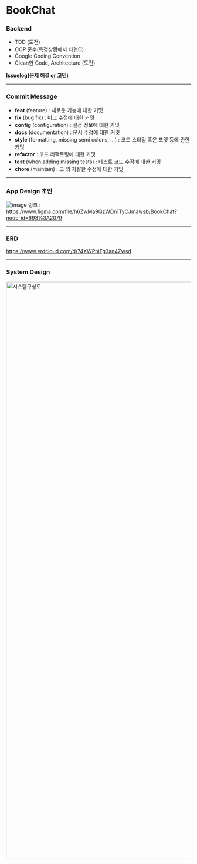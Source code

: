 # BookChat 

### Backend

* TDD (도전)
* OOP 준수(특정상황에서 타협O)
* Google Coding Convention 
* Clean한 Code, Architecture (도전)

[__Issuelog(문제 해결 or 고민)__](https://github.com/geneaky/BookChat/wiki/backend-issue)

***
### Commit Message
* **feat** (feature)                              : 새로운 기능에 대한 커밋
* **fix** (bug fix)                               : 버그 수정에 대한 커밋
* **config** (configuration)                      : 설정 정보에 대한 커밋
* **docs** (documentation)                        : 문서 수정에 대한 커밋
* **style** (formatting, missing semi colons, …)  : 코드 스타일 혹은 포맷 등에 관한 커밋
* **refactor**                                    : 코드 리팩토링에 대한 커밋
* **test** (when adding missing tests)            : 테스트 코드 수정에 대한 커밋
* **chore** (maintain)                            : 그 외 자잘한 수정에 대한 커밋

***
### App Design 초안
![image](https://user-images.githubusercontent.com/81726145/189527767-3209755c-0a55-4b55-9708-ad7045225fa9.png)
링크 : https://www.figma.com/file/h6ZwMa9QzWDn1TyCJmawsb/BookChat?node-id=693%3A2079

***
### ERD
https://www.erdcloud.com/d/74XWPhiFg3an4Zwsd

***
### System Design
<img width="1570" alt="시스템구성도" src="https://user-images.githubusercontent.com/53224348/229371308-4b819bee-cdd5-4006-acb6-0ed251f2f14b.png">
